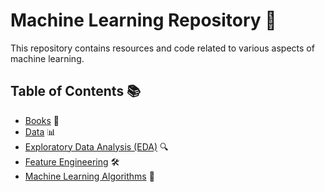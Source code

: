 # Machine Learning Repository 🤖

This repository contains resources and code related to various aspects of machine learning.

## Table of Contents 📚

- [Books](#books) 📖
- [Data](#data) 📊
- [Exploratory Data Analysis (EDA)](#exploratory-data-analysis-eda) 🔍
- [Feature Engineering](#feature-engineering) 🛠️
- [Machine Learning Algorithms](#machine-learning-algorithms) 🧠
